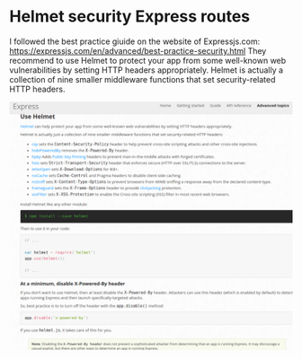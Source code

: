 # Helmet security Express routes
I followed the best practice giuide on the website of Expressjs.com: https://expressjs.com/en/advanced/best-practice-security.html
They recommend to use Helmet to protect your app from some well-known web vulnerabilities by setting HTTP headers appropriately. 
Helmet is actually a collection of nine smaller middleware functions that set security-related HTTP headers.

![Picture of info on website](./helmetexpress.png)